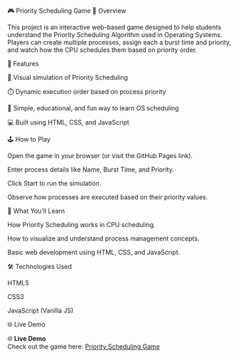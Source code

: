 🎮 Priority Scheduling Game
🧩 Overview

This project is an interactive web-based game designed to help students understand the Priority Scheduling Algorithm used in Operating Systems.
Players can create multiple processes, assign each a burst time and priority, and watch how the CPU schedules them based on priority order.

🚀 Features

🎯 Visual simulation of Priority Scheduling

⏱️ Dynamic execution order based on process priority

🧠 Simple, educational, and fun way to learn OS scheduling

💻 Built using HTML, CSS, and JavaScript

🕹️ How to Play

Open the game in your browser (or visit the GitHub Pages link).

Enter process details like Name, Burst Time, and Priority.

Click Start to run the simulation.

Observe how processes are executed based on their priority values.

🧠 What You’ll Learn

How Priority Scheduling works in CPU scheduling.

How to visualize and understand process management concepts.

Basic web development using HTML, CSS, and JavaScript.

🛠️ Technologies Used

HTML5

CSS3

JavaScript (Vanilla JS)

🌐 Live Demo

🌐 **Live Demo**  
Check out the game here: [Priority Scheduling Game](https://shambhaviseth0403.github.io/Priority-Scheduling-Game/)


